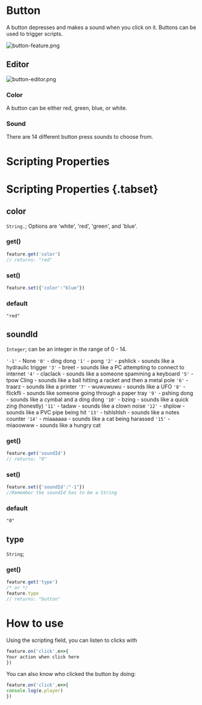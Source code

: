 #  Button
A button depresses and makes a sound when you click on it. Buttons can be used to trigger scripts.

![button-feature.png](/button-feature.png)

## Editor

![button-editor.png](/button-editor.png)

### Color

A button can be either red, green, blue, or white.

### Sound

There are 14 different button press sounds to choose from.

# Scripting Properties
# Scripting Properties {.tabset}
## color
`String.`; Options are 'white', 'red', 'green', and 'blue'.

### get()

```js
feature.get('color')
// returns: "red"
```

### set()

```js
feature.set({'color':"blue"})
```

### default

`"red"`

## soundId
`Integer`; can be an integer in the range of 0 - 14.

`'-1'` - None
`'0'` - ding dong
`'1'` - pong
`'2'` - pshlick - sounds like a hydraulic trigger
`'3'` - breet - sounds like a PC attempting to connect to internet
`'4'` - claclack - sounds like a someone spamming a keyboard
`'5'` - tpow Cling - sounds like a ball hitting a racket and then a metal pole
`'6'` - traarz - sounds like a printer
`'7'` - wuwuwuwu - sounds like a UFO
`'8'` - flickfli - sounds like someone going through a paper tray
`'9'` - pshing dong - sounds like a cymbal and a ding dong
`'10'` - bzing - sounds like a quick zing (honestly)
`'11'` - tadaw - sounds like a clown noise
`'12'` - shplow - sounds like a PVC pipe being hit
`'13'` - tshlshlsh - sounds like a notes counter
`'14'` - miaaaaaa - sounds like a cat being harassed
`'15'` - miaoowww - sounds like a hungry cat

### get()

```js
feature.get('soundId')
// returns: "0"
```

### set()

```js
feature.set({'soundId':"-1"})
//Remember the soundId has to be a String
```

### default

`"0"`

## type
`String`; 

### get()

```js
feature.get('type')
/* or */
feature.type
// returns: "button"
```

# How to use
Using the scripting field, you can listen to clicks with

```js
feature.on('click',e=>{
Your action when click here
})
```

You can also know who clicked the button by doing:

```js
feature.on('click',e=>{
console.log(e.player)
})
```